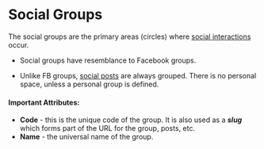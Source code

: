 
# Social Groups

The social groups are the primary areas (circles) where [social interactions](https://github.com/ErpNetDocs/tech/blob/master/modules/community/social-interactions/index.md) occur.

- Social groups have resemblance to Facebook groups.

- Unlike FB groups, [social posts](https://github.com/ErpNetDocs/tech/blob/master/modules/community/social-interactions/social-posts.md) are always grouped. There is no personal space, unless a personal group is defined.

#### Important Attributes:

- **Code** - this is the unique code of the group. It is also used as a ***slug*** which forms part of the URL for the group, posts, etc.
- **Name** - the universal name of the group.
